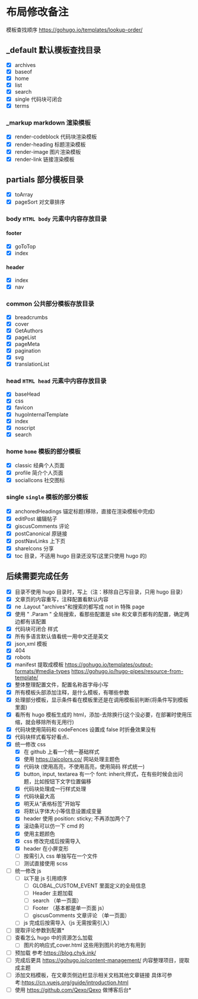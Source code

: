 # 布局修改备注

模板查找顺序 <https://gohugo.io/templates/lookup-order/>

## \_default 默认模板查找目录

- [x] archives
- [x] baseof
- [x] home
- [x] list
- [x] search
- [x] single 代码块可闭合
- [x] terms

### \_markup markdown 渲染模板

- [x] render-codeblock 代码块渲染模板
- [x] render-heading 标题渲染模板
- [x] render-image 图片渲染模板
- [x] render-link 链接渲染模板

## partials 部分模板目录

- [x] toArray
- [x] pageSort 对文章排序

### body `HTML body` 元素中内容存放目录

#### footer

- [x] goToTop
- [x] index

#### header

- [x] index
- [x] nav

### common 公共部分模板存放目录

- [x] breadcrumbs
- [x] cover
- [x] GetAuthors
- [x] pageList
- [x] pageMeta
- [x] pagination
- [x] svg
- [x] translationList

### head `HTML head` 元素中内容存放目录

- [x] baseHead
- [x] css
- [x] favicon
- [x] hugoInternalTemplate
- [x] index
- [x] noscript
- [x] search

### home `home` 模板的部分模板

- [x] classic 经典个人页面
- [x] profile 简介个人页面
- [x] socialIcons 社交图标

### single `single` 模板的部分模板

- [x] anchoredHeadings 锚定标题(移除，直接在渲染模板中完成)
- [x] editPost 编辑帖子
- [x] giscusComments 评论
- [x] postCanonical 原链接
- [x] postNavLinks 上下页
- [x] shareIcons 分享
- [x] toc 目录，不适用 hugo 目录还没写(这里只使用 hugo 的)

## 后续需要完成任务

- [x] 目录不使用 hugo 目录时，写上（注：移除自己写目录，只用 hugo 目录）
- [x] 文章页的内容重写，注释配置看默认内容
- [x] ne .Layout "archives"和搜索的都写成 not in 特殊 page
- [x] 使用 " .Param " 全局搜索，看那些配置是 site 和文章页都有的配置，确定两边都有该配置
- [x] 代码块可闭合 样式
- [x] 所有多语言默认值看统一用中文还是英文
- [x] json,xml 模板
- [x] 404
- [x] robots
- [x] manifest 提取成模板 <https://gohugo.io/templates/output-formats/#media-types> <https://gohugo.io/hugo-pipes/resource-from-template/>
- [x] 整体整理配置文件，配置名称首字母小写
- [x] 所有模板头部添加注释，是什么模板，有哪些参数
- [x] 处理部分模板，显示条件看在模板里还是在调用模板前判断(将条件写到模板里面)
- [x] 看所有 hugo 模板生成的 html，添加-去除换行(这个没必要，在部署时使用压缩，就会移除所有无用行)
- [x] 代码块使用简码和 codeFences 设置成 false 时折叠效果没有
- [x] 代码块样式看写好看点、
- [x] 统一修改 css
  - [x] 在 github 上看一个统一基础样式
  - [x] 使用 <https://aicolors.co/> 网站处理主题色
  - [x] 代码块 (使用高亮，不使用高亮，使用简码 样式统一)
  - [x] button, input, textarea 有一个 font: inherit;样式，在有些时候会出问题，比如按钮下文字位置偏移
  - [x] 代码块处理成一行样式处理
  - [x] 代码块最大高
  - [x] 明天从“表格标签”开始写
  - [x] 将默认字体大小等信息设置成变量
  - [x] header 使用 position: sticky; 不再添加两个了
  - [x] 滚动条可以仿一下 cmd 的
  - [x] 使用主题颜色
  - [x] css 修改完成后按需导入
  - [x] header 在小屏变形
  - [ ] 按需引入 css 单独写在一个文件
  - [ ] 测试直接使用 scss
- [ ] 统一修改 js
  - [ ] 以下是 js 引用顺序
    - [ ] GLOBAL_CUSTOM_EVENT 里面定义的全局信息
    - [ ] Header 主题加载
    - [ ] search （单一页面）
    - [ ] Footer （基本都是单一页面 js）
    - [ ] giscusComments 文章评论 （单一页面）
  - [ ] js 完成后按需导入（js 无需按需引入）
- [ ] 提取评论参数到配置\*
- [ ] 查看怎么 hugo 中的资源怎么加载
  - [ ] 图片的响应式,cover.html 这些用到图片的地方有用到
- [ ] 预加载 参考:<https://blog.chyk.ink/>
- [ ] 完成后更具 <https://gohugo.io/content-management/> 内容整理项目，提取成主题
- [ ] 添加文档模板，在文章页侧边栏显示相关文档其他文章链接 具体可参考:<https://cn.vuejs.org/guide/introduction.html>
- [ ] 使用 <https://github.com/Qexo/Qexo> 做博客后台\*
